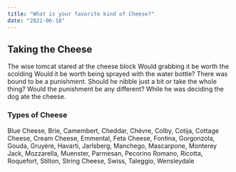 ```yaml
---
title: "What is your favorite kind of Cheese?"
date: "2022-06-18"
---
```


## Taking the Cheese

The wise tomcat stared at the cheese block
Would grabbing it be worth the scolding
Would it be worth being sprayed with the water bottle?
There was bound to be a punishment.
Should he nibble just a bit or take the whole thing?
Would the punishment be any different?
While he was deciding the dog ate the cheese.

### Types of Cheese
Blue Cheese, Brie, Camembert, Cheddar, Chèvre, Colby, Cotija, Cottage Cheese, Cream Cheese, Emmental, Feta Cheese, Fontina, Gorgonzola, Gouda, Gruyère, Havarti, Jarlsberg, Manchego, Mascarpone, Monterey Jack, Mozzarella, Muenster, Parmesan, Pecorino Romano, Ricotta, Roquefort, Stilton, String Cheese, Swiss, Taleggio, Wensleydale